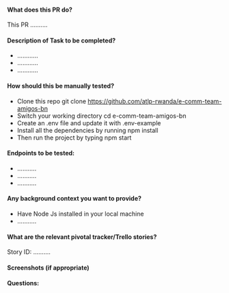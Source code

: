 #### What does this PR do?
This PR ..........

#### Description of Task to be completed?
- ............
- ............
- ............


#### How should this be manually tested?
- Clone this repo git clone https://github.com/atlp-rwanda/e-comm-team-amigos-bn
- Switch your working directory cd e-comm-team-amigos-bn
- Create an .env file and update it with .env-example
- Install all the dependencies by running npm install
- Then run the project by typing npm start

#### Endpoints to be tested:
- ...........
- ...........
- ...........


#### Any background context you want to provide?
- Have Node Js installed in your local machine
- ...........


#### What are the relevant pivotal tracker/Trello stories?

Story ID: ..........

#### Screenshots (if appropriate)

#### Questions:
